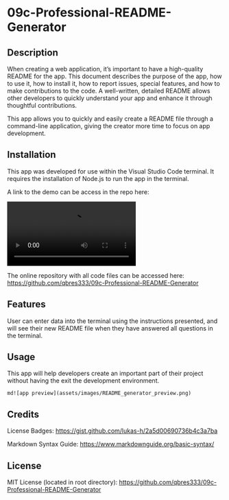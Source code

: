 # 09c-Professional-README-Generator

## Description

When creating a web application, it’s important to have a high-quality README for the app. This document describes the purpose of the app, how to use it, how to install it, how to report issues, special features, and how to make contributions to the code. A well-written, detailed README allows other developers to quickly understand your app and enhance it through thoughtful contributions. 

This app allows you to quickly and easily create a README file through a  command-line application, giving the creator more time to focus on app development.

## Installation

This app was developed for use within the Visual Studio Code terminal. It requires the installation of Node.js to run the app in the terminal.

A link to the demo can be access in the repo here:

<video controls>
<source src="./video/09c_README_demo.mp4" type="video/mp4">
Error loading video in browser.
</video>

The online repository with all code files can be accessed here:
https://github.com/qbres333/09c-Professional-README-Generator

## Features

User can enter data into the terminal using the instructions presented, and will see their new README file when they have answered all questions in the terminal.

## Usage

This app will help developers create an important part of their project without having the exit the development environment.

```md![app preview](assets/images/README_generator_preview.png)```

## Credits
License Badges:
https://gist.github.com/lukas-h/2a5d00690736b4c3a7ba

Markdown Syntax Guide:
https://www.markdownguide.org/basic-syntax/

## License

MIT License (located in root directory):
https://github.com/qbres333/09c-Professional-README-Generator